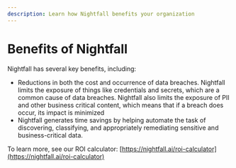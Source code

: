 ```yaml
---
description: Learn how Nightfall benefits your organization
---
```


# Benefits of Nightfall

Nightfall has several key benefits, including:

* Reductions in both the cost and occurrence of data breaches. Nightfall limits the exposure of things like credentials and secrets, which are a common cause of data breaches. Nightfall also limits the exposure of PII and other business critical content, which means that if a breach does occur, its impact is minimized
* Nightfall generates time savings by helping automate the task of discovering, classifying, and appropriately remediating sensitive and business-critical data.

To learn more, see our ROI calculator: [https://nightfall.ai/roi-calculator](https://nightfall.ai/roi-calculator)

